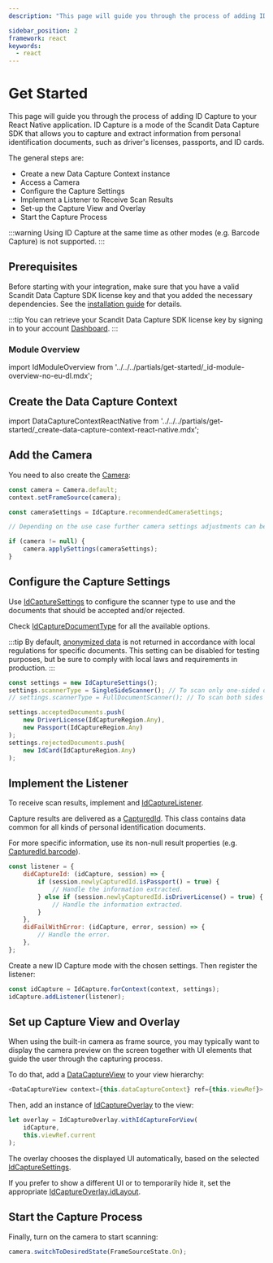 ```yaml
---
description: "This page will guide you through the process of adding ID Capture to your React Native application. ID Capture is a mode of the Scandit Data Capture SDK that allows you to capture and extract information from personal identification documents, such as driver's licenses, passports, and ID cards.                                                    "

sidebar_position: 2
framework: react
keywords:
  - react
---
```


# Get Started

This page will guide you through the process of adding ID Capture to your React Native application. ID Capture is a mode of the Scandit Data Capture SDK that allows you to capture and extract information from personal identification documents, such as driver's licenses, passports, and ID cards.

The general steps are:

- Create a new Data Capture Context instance
- Access a Camera
- Configure the Capture Settings
- Implement a Listener to Receive Scan Results
- Set-up the Capture View and Overlay
- Start the Capture Process

:::warning
Using ID Capture at the same time as other modes (e.g. Barcode Capture) is not supported.
:::

## Prerequisites

Before starting with your integration, make sure that you have a valid Scandit Data Capture SDK license key and that you added the necessary dependencies. See the [installation guide](/sdks/react-native/add-sdk.md) for details.

:::tip
You can retrieve your Scandit Data Capture SDK license key by signing in to your account [Dashboard](https://ssl.scandit.com/dashboard/sign-in).
:::

### Module Overview

import IdModuleOverview from '../../../partials/get-started/_id-module-overview-no-eu-dl.mdx';

<IdModuleOverview/>

## Create the Data Capture Context

import DataCaptureContextReactNative from '../../../partials/get-started/_create-data-capture-context-react-native.mdx';

<DataCaptureContextReactNative/>

## Add the Camera

You need to also create the [Camera](https://docs.scandit.com/7.6/data-capture-sdk/react-native/core/api/camera.html#class-scandit.datacapture.core.Camera):

```js
const camera = Camera.default;
context.setFrameSource(camera);

const cameraSettings = IdCapture.recommendedCameraSettings;

// Depending on the use case further camera settings adjustments can be made here.

if (camera != null) {
	camera.applySettings(cameraSettings);
}
```

## Configure the Capture Settings

Use [IdCaptureSettings](https://docs.scandit.com/7.6/data-capture-sdk/react-native/id-capture/api/id-capture-settings.html#class-scandit.datacapture.id.IdCaptureSettings) to configure the scanner type to use and the documents that should be accepted and/or rejected.

Check [IdCaptureDocumentType](https://docs.scandit.com/7.6/data-capture-sdk/react-native/id-capture/api/id-capture-document.html#enum-scandit.datacapture.id.IdCaptureDocumentType) for all the available options.

:::tip
By default, [anonymized data](./advanced.md#configure-data-anonymization) is not returned in accordance with local regulations for specific documents. This setting can be disabled for testing purposes, but be sure to comply with local laws and requirements in production.
:::

```js
const settings = new IdCaptureSettings();
settings.scannerType = SingleSideScanner(); // To scan only one-sided documents
// settings.scannerType = FullDocumentScanner(); // To scan both sides of the document

settings.acceptedDocuments.push(
	new DriverLicense(IdCaptureRegion.Any),
	new Passport(IdCaptureRegion.Any)
);
settings.rejectedDocuments.push(
	new IdCard(IdCaptureRegion.Any)
);
```

## Implement the Listener

To receive scan results, implement and [IdCaptureListener](https://docs.scandit.com/7.6/data-capture-sdk/react-native/id-capture/api/id-capture-listener.html#interface-scandit.datacapture.id.IIdCaptureListener).

Capture results are delivered as a [CapturedId](https://docs.scandit.com/7.6/data-capture-sdk/react-native/id-capture/api/captured-id.html#class-scandit.datacapture.id.CapturedId). This class contains data common for all kinds of personal identification documents.

For more specific information, use its non-null result properties (e.g. [CapturedId.barcode](https://docs.scandit.com/7.6/data-capture-sdk/react-native/id-capture/api/captured-id.html#property-scandit.datacapture.id.CapturedId.Barcode)).

```js
const listener = {
	didCaptureId: (idCapture, session) => {
		if (session.newlyCapturedId.isPassport() = true) {
			// Handle the information extracted.
		} else if (session.newlyCapturedId.isDriverLicense() = true) {
			// Handle the information extracted.
		}
	},
	didFailWithError: (idCapture, error, session) => {
		// Handle the error.
	},
};
```

Create a new ID Capture mode with the chosen settings. Then register the listener:

```js
const idCapture = IdCapture.forContext(context, settings);
idCapture.addListener(listener);
```

## Set up Capture View and Overlay

When using the built-in camera as frame source, you may typically want to display the camera preview on the screen together with UI elements that guide the user through the capturing process.

To do that, add a [DataCaptureView](https://docs.scandit.com/7.6/data-capture-sdk/react-native/core/api/ui/data-capture-view.html#class-scandit.datacapture.core.ui.DataCaptureView) to your view hierarchy:

```js
<DataCaptureView context={this.dataCaptureContext} ref={this.viewRef}>
```

Then, add an instance of [IdCaptureOverlay](https://docs.scandit.com/7.6/data-capture-sdk/react-native/id-capture/api/ui/id-capture-overlay.html#class-scandit.datacapture.id.ui.IdCaptureOverlay) to the view:

```js
let overlay = IdCaptureOverlay.withIdCaptureForView(
	idCapture,
	this.viewRef.current
);
```

The overlay chooses the displayed UI automatically, based on the selected [IdCaptureSettings](https://docs.scandit.com/7.6/data-capture-sdk/react-native/id-capture/api/id-capture-settings.html#class-scandit.datacapture.id.IdCaptureSettings).

If you prefer to show a different UI or to temporarily hide it, set the appropriate [IdCaptureOverlay.idLayout](https://docs.scandit.com/7.6/data-capture-sdk/react-native/id-capture/api/ui/id-capture-overlay.html#property-scandit.datacapture.id.ui.IdCaptureOverlay.IdLayout).

## Start the Capture Process

Finally, turn on the camera to start scanning:

```js
camera.switchToDesiredState(FrameSourceState.On);
```
